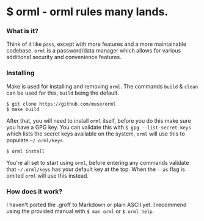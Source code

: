 # $ orml - orml rules many lands.
### What is it?
Think of it like `pass`, except with more features and a more maintainable codebase.
`orml` is a password/data manager which allows for various additional security
and convenience features.

### Installing
Make is used for installing and removing `orml`. The commands `build` & `clean`
can be used for this, `build` being the default.
```
$ git clone https://github.com/muse/orml
$ make build
```

After that, you will need to install `orml` itself, before you do this make sure
you have a GPG key. You can validate this with `$ gpg --list-secret-keys` which
lists the secret keys available on the system, `orml` will use this to populate
`~/.orml/keys`.

```
$ orml install
```

You're all set to start using `orml`, before entering any commands validate that
`~/.orml/keys` has your default key at the top. When the `--as` flag is omited
`orml` will use this instead.

### How does it work?
I haven't ported the .groff to Markdown or plain ASCII yet. I recommend using
the provided manual with `$ man orml` or `$ orml help`.
